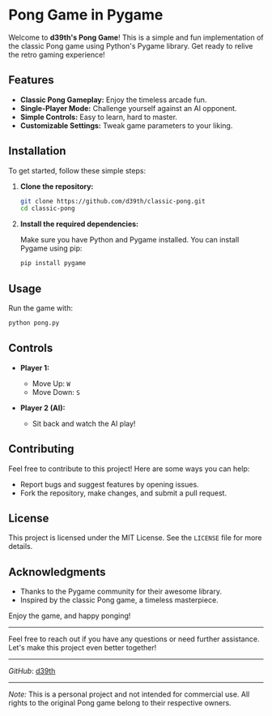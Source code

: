

# Pong Game in Pygame

Welcome to **d39th's Pong Game**! This is a simple and fun implementation of the classic Pong game using Python's Pygame library. Get ready to relive the retro gaming experience!

## Features

- **Classic Pong Gameplay:** Enjoy the timeless arcade fun.
- **Single-Player Mode:** Challenge yourself against an AI opponent.
- **Simple Controls:** Easy to learn, hard to master.
- **Customizable Settings:** Tweak game parameters to your liking.

## Installation

To get started, follow these simple steps:

1. **Clone the repository:**

    ```bash
    git clone https://github.com/d39th/classic-pong.git
    cd classic-pong
    ```

2. **Install the required dependencies:**

    Make sure you have Python and Pygame installed. You can install Pygame using pip:

    ```bash
    pip install pygame
    ```

## Usage

Run the game with:

```bash
python pong.py
```

## Controls

- **Player 1:**
  - Move Up: `W`
  - Move Down: `S`

- **Player 2 (AI):**
  - Sit back and watch the AI play!


## Contributing

Feel free to contribute to this project! Here are some ways you can help:

- Report bugs and suggest features by opening issues.
- Fork the repository, make changes, and submit a pull request.

## License

This project is licensed under the MIT License. See the `LICENSE` file for more details.

## Acknowledgments

- Thanks to the Pygame community for their awesome library.
- Inspired by the classic Pong game, a timeless masterpiece.

Enjoy the game, and happy ponging!

---

Feel free to reach out if you have any questions or need further assistance. Let's make this project even better together!

---

*GitHub*: [d39th](https://github.com/d39th)

---

*Note:* This is a personal project and not intended for commercial use. All rights to the original Pong game belong to their respective owners.
